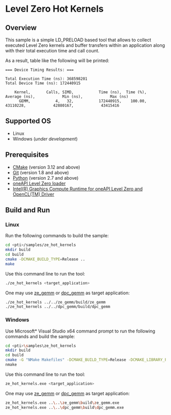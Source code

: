 # Level Zero Hot Kernels
## Overview
This sample is a simple LD_PRELOAD based tool that allows to collect executed Level Zero kernels and buffer transfers within an application along with their total execution time and call count.

As a result, table like the following will be printed:
```
=== Device Timing Results: ===

Total Execution Time (ns): 368598201
Total Device Time (ns): 172440915

    Kernel,       Calls, SIMD,           Time (ns),  Time (%),        Average (ns),            Min (ns),            Max (ns)
      GEMM,           4,   32,           172440915,    100.00,            43110228,            42880167,            43415416
```
## Supported OS
- Linux
- Windows (*under development*)

## Prerequisites
- [CMake](https://cmake.org/) (version 3.12 and above)
- [Git](https://git-scm.com/) (version 1.8 and above)
- [Python](https://www.python.org/) (version 2.7 and above)
- [oneAPI Level Zero loader](https://github.com/oneapi-src/level-zero)
- [Intel(R) Graphics Compute Runtime for oneAPI Level Zero and OpenCL(TM) Driver](https://github.com/intel/compute-runtime)

## Build and Run
### Linux
Run the following commands to build the sample:
```sh
cd <pti>/samples/ze_hot_kernels
mkdir build
cd build
cmake -DCMAKE_BUILD_TYPE=Release ..
make
```
Use this command line to run the tool:
```sh
./ze_hot_kernels <target_application>
```
One may use [ze_gemm](../ze_gemm) or [dpc_gemm](../dpc_gemm) as target application:
```sh
./ze_hot_kernels ../../ze_gemm/build/ze_gemm
./ze_hot_kernels ../../dpc_gemm/build/dpc_gemm
```
### Windows
Use Microsoft* Visual Studio x64 command prompt to run the following commands and build the sample:
```sh
cd <pti>\samples\ze_hot_kernels
mkdir build
cd build
cmake -G "NMake Makefiles" -DCMAKE_BUILD_TYPE=Release -DCMAKE_LIBRARY_PATH=<level_zero_loader>\lib -DCMAKE_INCLUDE_PATH=<level_zero_loader>\include ..
nmake
```
Use this command line to run the tool:
```sh
ze_hot_kernels.exe <target_application>
```
One may use [ze_gemm](../ze_gemm) or [dpc_gemm](../dpc_gemm) as target application:
```sh
ze_hot_kernels.exe ..\..\ze_gemm\build\ze_gemm.exe
ze_hot_kernels.exe ..\..\dpc_gemm\build\dpc_gemm.exe
```
